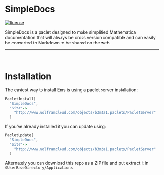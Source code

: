 <a id="simpledocs" style="width:0;height:0;margin:0;padding:0;">&zwnj;</a>

# SimpleDocs

 [![license](http://img.shields.io/badge/license-MIT-blue.svg)](https://opensource.org/licenses/MIT)

SimpleDocs is a paclet designed to make simplified Mathematica documentation that will always be cross version compatible and can easily be converted to Markdown to be shared on the web.

---

<a id="installation" style="width:0;height:0;margin:0;padding:0;">&zwnj;</a>

# Installation

The easiest way to install Ems is using a paclet server installation:

```mathematica
PacletInstall[
  "SimpleDocs",
  "Site"->
    "http://www.wolframcloud.com/objects/b3m2a1.paclets/PacletServer"
  ]
```

If you've already installed it you can update using:

```mathematica
PacletUpdate[
  "SimpleDocs",
  "Site"->
    "http://www.wolframcloud.com/objects/b3m2a1.paclets/PacletServer"
  ]
```

Alternately you can download this repo as a ZIP file and put extract it in  ```$UserBaseDirectory/Applications```